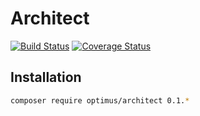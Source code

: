 # Architect

[![Build Status](https://travis-ci.org/esbenp/architect.svg)](https://travis-ci.org/esbenp/architect) [![Coverage Status](https://coveralls.io/repos/esbenp/architect/badge.svg?branch=master)](https://coveralls.io/r/esbenp/architect?branch=master)

## Installation

```bash
composer require optimus/architect 0.1.*
```
